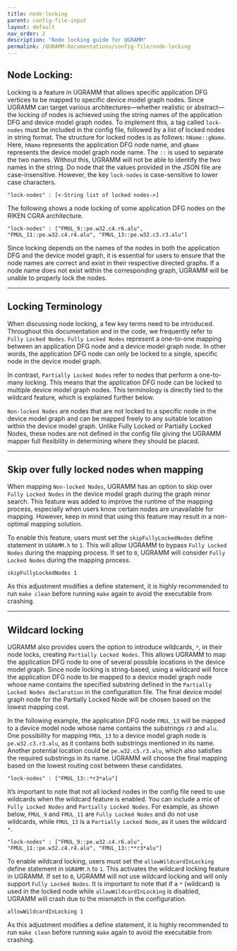 ```yaml
---
title: node-locking
parent: config-file-input
layout: default
nav_order: 2
description: "Node locking guide for UGRAMM"
permalink: /UGRAMM-Documentations/config-file/node-locking
---
```


## Node Locking:

Locking is a feature in UGRAMM that allows specific application DFG vertices to be mapped to specific device model graph nodes. Since UGRAMM can target various architectures—whether realistic or abstract—the locking of nodes is achieved using the string names of the application DFG and device model graph nodes. To implement this, a tag called `lock-nodes` must be included in the config file, followed by a list of locked nodes in string format. The structure for locked nodes is as follows: `hName::gName`. Here, `hName` represents the application DFG node name, and `gName` represents the device model graph node name. The `::` is used to separate the two names. Without this, UGRAMM will not be able to identify the two names in the string. Do node that the values provided in the JSON file are case-insensitive. However, the key `lock-nodes` is case-sensitive to lower case characters. 
```
"lock-nodes" : [<-String list of locked nodes->]
```

The following shows a node locking of some application DFG nodes on the RIKEN CGRA architecture. 
```
"lock-nodes" : ["FMUL_9::pe.w32.c4.r6.alu", "FMUL_11::pe.w32.c4.r4.alu", "FMUL_13::pe.w32.c3.r3.alu"]
```

Since locking depends on the names of the nodes in both the application DFG and the device model graph, it is essential for users to ensure that the node names are correct and exist in their respective directed graphs. If a node name does not exist within the corresponding graph, UGRAMM will be unable to properly lock the nodes.

---
## Locking Terminology

When discussing node locking, a few key terms need to be introduced. Throughout this documentation and in the code, we frequently refer to `Fully Locked Nodes`. `Fully Locked Nodes` represent a one-to-one mapping between an application DFG node and a device model graph node. In other words, the application DFG node can only be locked to a single, specific node in the device model graph.

In contrast, `Partially Locked Nodes` refer to nodes that perform a one-to-many locking. This means that the application DFG node can be locked to multiple device model graph nodes. This terminology is directly tied to the wildcard feature, which is explained further below.

`Non-locked Nodes` are nodes that are not locked to a specific node in the device model graph and can be mapped freely to any suitable location within the device model graph. Unlike Fully Locked or Partially Locked Nodes, these nodes are not defined in the config file giving the UGRAMM mapper full flexibility in determining where they should be placed.

---
## Skip over fully locked nodes when mapping

When mapping `Non-locked Nodes`, UGRAMM has an option to skip over `Fully Locked Nodes` in the device model graph during the graph minor search. This feature was added to improve the runtime of the mapping process, especially when users know certain nodes are unavailable for mapping. However, keep in mind that using this feature may result in a non-optimal mapping solution.

To enable this feature, users must set the `skipFullyLockedNodes` define statement in `UGRAMM.h` to `1`. This will allow UGRAMM to bypass `Fully Locked Nodes` during the mapping process. If set to `0`, UGRAMM will consider `Fully Locked Nodes` during the mapping process.
```
skipFullyLockedNodes 1
```

As this adjustment modifies a define statement, it is highly recommended to run `make clean` before running `make` again to avoid the executable from crashing.

---
## Wildcard locking

UGRAMM also provides users the option to introduce wildcards, `*`, in their node locks, creating `Partially Locked Nodes`. This allows UGRAMM to map the application DFG node to one of several possible locations in the device model graph. Since node locking is string-based, using a wildcard will force the application DFG node to be mapped to a device model graph node whose name contains the specified substring defined in the `Partially Locked Nodes declaration` in the configuration file. The final device model graph node for the Partially Locked Node will be chosen based on the lowest mapping cost.

In the following example, the application DFG node `FMUL_13` will be mapped to a device model node whose name contains the substrings `r3` and `alu`. One possibility for mapping `FMUL_13` to a device model graph node is `pe.w32.c3.r3.alu`, as it contains both substrings mentioned in its name. Another potential location could be `pe.w32.c5.r3.alu`, which also satisfies the required substrings in its name. UGRAMM will choose the final mapping based on the lowest routing cost between these candidates.

```
"lock-nodes" : ["FMUL_13::*r3*alu"]
```

It’s important to note that not all locked nodes in the config file need to use wildcards when the wildcard feature is enabled. You can include a mix of `Fully Locked Nodes` and `Partially Locked Nodes`. For example, as shown below, `FMUL_9` and `FMUL_11` are `Fully Locked Nodes` and do not use wildcards, while `FMUL_13` is a `Partially Locked Node`, as it uses the wildcard `*`. 
```
"lock-nodes" : ["FMUL_9::pe.w32.c4.r6.alu", "FMUL_11::pe.w32.c4.r4.alu", "FMUL_13::**r3*alu"]
```

To enable wildcard locking, users must set the `allowWildcardInLocking` define statement in `UGRAMM.h` to `1`. This activates the wildcard locking feature in UGRAMM. If set to `0`, UGRAMM will not use wildcard locking and will only support `Fully Locked Nodes`. It is important to note that if a `*` (wildcard) is used in the locked node while `allowWildcardInLocking` is disabled, UGRAMM will crash due to the mismatch in the configuration.

```
allowWildcardInLocking 1
```


As this adjustment modifies a define statement, it is highly recommended to run `make clean` before running `make` again to avoid the executable from crashing.
